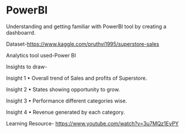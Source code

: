 # PowerBI
Understanding and getting familiar with PowerBI tool by creating a dashboarrd.

Dataset-https://www.kaggle.com/pruthvi1995/superstore-sales

Analytics tool used-Power BI

Insights to draw-

Insight 1
•	Overall trend of Sales and profits of Superstore.

Insight 2
•	States showing opportunity to grow.

Insight 3
•	Performance different categories wise.

Insight  4
•	Revenue generated by each category.

Learning Resource- https://www.youtube.com/watch?v=3u7MQz1EyPY

